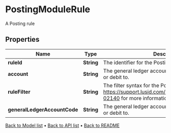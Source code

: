

# PostingModuleRule

A Posting rule

## Properties

| Name | Type | Description | Notes |
|------------ | ------------- | ------------- | -------------|
|**ruleId** | **String** | The identifier for the Posting Rule. |  |
|**account** | **String** | The general ledger account to post the Activity credit or debit to. |  [optional] |
|**ruleFilter** | **String** | The filter syntax for the Posting Rule. See https://support.lusid.com/knowledgebase/article/KA-02140 for more information on filter syntax. |  |
|**generalLedgerAccountCode** | **String** | The general ledger account to post the Activity credit or debit to. |  [optional] |



[Back to Model list](../README.md#documentation-for-models) &#8226; [Back to API list](../README.md#documentation-for-api-endpoints) &#8226; [Back to README](../README.md)


